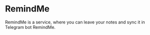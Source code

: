 # RemindMe
RemindMe is a service, where you can leave your notes and sync it in Telegram bot RemindMe.

